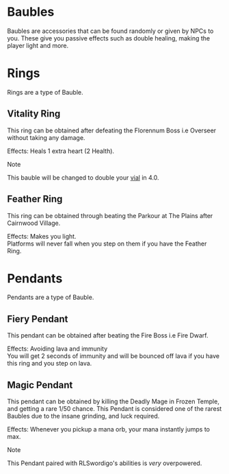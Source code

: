 # Baubles
Baubles are accessories that can be found randomly or given by NPCs to you. These give you passive effects such as double healing, making the player light and more.

# Rings
Rings are a type of Bauble.
## Vitality Ring
This ring can be obtained after defeating the Florennum Boss i.e Overseer without taking any damage.

Effects: Heals 1 extra heart (2 Health).
> [!NOTE]
> This bauble will be changed to double your [vial](vial.md) in 4.0.

## Feather Ring
This ring can be obtained through beating the Parkour at The Plains after Cairnwood Village.

Effects: Makes you light.\
Platforms will never fall when you step on them if you have the Feather Ring.

# Pendants
Pendants are a type of Bauble.
## Fiery Pendant
This pendant can be obtained after beating the Fire Boss i.e Fire Dwarf.

Effects: Avoiding lava and immunity\
You will get 2 seconds of immunity and will be bounced off lava if you have this ring and you step on lava.

## Magic Pendant
This pendant can be obtained by killing the Deadly Mage in Frozen Temple, and getting a rare 1/50 chance. This Pendant is considered one of the rarest Baubles due to the insane grinding, and luck required.

Effects: Whenever you pickup a mana orb, your mana instantly jumps to max. 
> [!NOTE]
> This Pendant paired with RLSwordigo's abilities is *very* overpowered.


